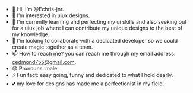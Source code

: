 - 👋 Hi, I’m @Echris-jnr.
- 👀 I’m interested in uiux designs.
- 🌱 I’m currently learning and perfecting my ui skills and also seeking out for a uiux job where I can contribute my unique designs to the best of my knowledge.
- 💞️ I’m looking to collaborate with a dedicated developer so we could create magic together as a team.
- 📫 How to reach me? you can reach me through my email address: cedmond755@gmail.com.
- 😄 Pronouns: male.
- ⚡ Fun fact: easy going, funny and dedicated to what I hold dearly.
- 💕 my love for designs has made me a perfectionist in my field.
<!---
Echris-jnr/Echris-jnr is a ✨ special ✨ repository because its `README.md` (this file) appears on your GitHub profile.
You can click the Preview link to take a look at your changes.
--->
